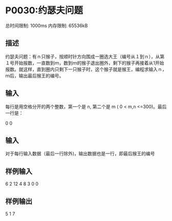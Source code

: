 # P0030:约瑟夫问题
总时间限制: 1000ms 内存限制: 65536kB
## 描述
约瑟夫问题：有ｎ只猴子，按顺时针方向围成一圈选大王（编号从１到ｎ），从第１号开始报数，一直数到ｍ，数到ｍ的猴子退出圈外，剩下的猴子再接着从1开始报数。就这样，直到圈内只剩下一只猴子时，这个猴子就是猴王，编程求输入ｎ，ｍ后，输出最后猴王的编号。

## 输入
每行是用空格分开的两个整数，第一个是 n, 第二个是 m ( 0 < m,n <=300)。最后一行是：

0 0

## 输入
对于每行输入数据（最后一行除外)，输出数据也是一行，即最后猴王的编号
## 样例输入
6 2
12 4
8 3
0 0
## 样例输出
5
1
7
